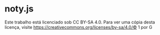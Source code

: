 # noty.js

Este trabalho está licenciado sob CC BY-SA 4.0. Para ver uma cópia desta licença, visite https://creativecommons.org/licenses/by-sa/4.0/© 1 por G

